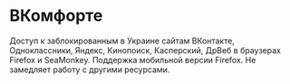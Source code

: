 # ВКомфорте
Доступ к заблокированным в Украине сайтам ВКонтакте, Одноклассники, Яндекс, Кинопоиск, Касперский, ДрВеб в браузерах Firefox и SeaMonkey. Поддержка мобильной версии Firefox. Не замедляет работу с другими ресурсами.
